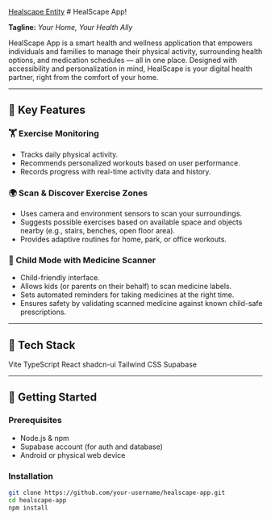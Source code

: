 [Healscape Entity](https://github.com/user-attachments/assets/14ccd2e5-a0b9-4b68-8461-9de2d0c71fa0) # HealScape App!


**Tagline:** _Your Home, Your Health Ally_

HealScape App is a smart health and wellness application that empowers individuals and families to manage their physical activity, surrounding health options, and medication schedules — all in one place. Designed with accessibility and personalization in mind, HealScape is your digital health partner, right from the comfort of your home.

---

## 🌟 Key Features

### 🏋️ Exercise Monitoring
- Tracks daily physical activity.
- Recommends personalized workouts based on user performance.
- Records progress with real-time activity data and history.

### 🌍 Scan & Discover Exercise Zones
- Uses camera and environment sensors to scan your surroundings.
- Suggests possible exercises based on available space and objects nearby (e.g., stairs, benches, open floor area).
- Provides adaptive routines for home, park, or office workouts.

### 👶 Child Mode with Medicine Scanner
- Child-friendly interface.
- Allows kids (or parents on their behalf) to scan medicine labels.
- Sets automated reminders for taking medicines at the right time.
- Ensures safety by validating scanned medicine against known child-safe prescriptions.

---

## 📱 Tech Stack

Vite
TypeScript
React
shadcn-ui
Tailwind CSS
Supabase


---

## 🚀 Getting Started

### Prerequisites
- Node.js & npm
- Supabase account (for auth and database)
- Android or physical web device

### Installation

```bash
git clone https://github.com/your-username/healscape-app.git
cd healscape-app
npm install


